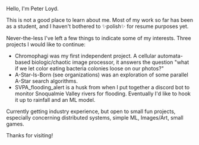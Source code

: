 Hello, I'm Peter Loyd.

This is not a good place to learn about me. Most of my work so far has been as a student, and I haven't bothered to ✨polish✨ for resume purposes yet.

Never-the-less I've left a few things to indicate some of my interests. Three projects I would like to continue:

- Chromophagi was my first independent project. A cellular automata-based biologic/chaotic image processor, it answers the question "what if we let color eating bacteria colonies loose on our photos?"
- A-Star-Is-Born (see organizations) was an exploration of some parallel A-Star search algorithms.
- SVPA_flooding_alert is a husk from when I put together a discord bot to monitor Snoqualmie Valley rivers for flooding. Eventually I'd like to hook it up to rainfall and an ML model.

Currently getting industry experience, but open to small fun projects, especially concerning distributed systems, simple ML, Images/Art, small games.

Thanks for visiting!
